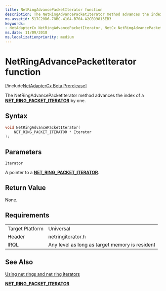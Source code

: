 ```yaml
---
title: NetRingAdvancePacketIterator function
description: The NetRingAdvancePacketIterator method advances the index of a NET_RING_PACKET_ITERATOR by one.
ms.assetid: 517C20D6-78BC-4104-B70A-A2CB99813EB3
keywords:
- NetAdapterCx NetRingAdvancePacketIterator, NetCx NetRingAdvancePacketIterator
ms.date: 11/09/2018
ms.localizationpriority: medium
---
```


# NetRingAdvancePacketIterator function

[!include[NetAdapterCx Beta Prerelease](../netcx-beta-prerelease.md)]

The NetRingAdvancePacketIterator method advances the index of a [**NET_RING_PACKET_ITERATOR**](net-ring-packet-iterator.md) by one.

## Syntax

```cpp
void NetRingAdvancePacketIterator(
    NET_RING_PACKET_ITERATOR * Iterator
);
```

## Parameters

`Iterator`

A pointer to a [**NET_RING_PACKET_ITERATOR**](net-ring-packet-iterator.md).

## Return Value

None.

## Requirements

|  |  |
| --- | --- |
| Target Platform | Universal |
| Header | netringiterator.h |
| IRQL | Any level as long as target memory is resident |

## See Also

[Using net rings and net ring iterators](using-net-rings-and-net-ring-iterators.md)

[**NET_RING_PACKET_ITERATOR**](net-ring-packet-iterator.md)